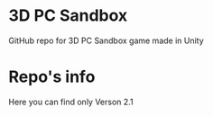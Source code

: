 # 3D PC Sandbox
GitHub repo for 3D PC Sandbox game made in Unity

# Repo's info
Here you can find only Verson 2.1
